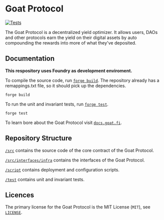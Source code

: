 # Goat Protocol

[![Tests](https://github.com/goatfi/contracts/actions/workflows/test.yml/badge.svg)](https://github.com/goatfi/contracts/actions/workflows/test.yml)


The Goat Protocol is a decentralized yield optimizer. It allows users, DAOs and other protocols earn the  yield on their digital assets by auto compounding the rewards into more of what they've deposited.

## Documentation

**This respository uses Foundry as development enviroment.**

To compile the source code, run [`forge build`](https://book.getfoundry.sh/reference/forge/forge-build). The repository already has a remappings.txt file, so it should pick up the dependencies.

```shell
forge build
```

To run the unit and invariant tests, run [`forge test`](https://book.getfoundry.sh/forge/tests).

```shell
forge test
```

To learn bore about the Goat Protocol visit [`docs.goat.fi`](https://docs.goat.fi/).

## Repository Structure

[`/src`](./src/) contains the source code of the core contract of the Goat Protocol.

[`/src/interfaces/infra`](./src/interfaces/infra) contains the interfaces of the Goat Protocol.

[`/script`](./script) contains deployment and configuration scripts.

[`/test`](./test) contains unit and invariant tests.

## Licences

The primary license for the Goat Protocol is the MIT License (`MIT`), see [`LICENSE`](./LICENSE).